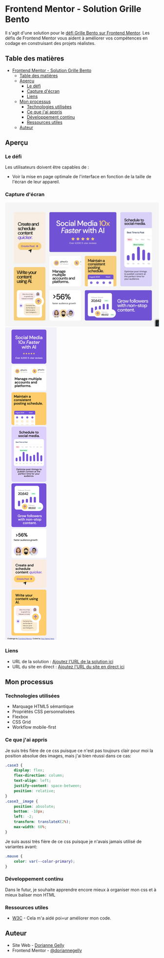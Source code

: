 # Frontend Mentor - Solution Grille Bento

Il s'agit d'une solution pour le [défi Grille Bento sur Frontend Mentor](https://www.frontendmentor.io/challenges/bento-grid-RMydElrlOj). Les défis de Frontend Mentor vous aident à améliorer vos compétences en codage en construisant des projets réalistes.

## Table des matières

- [Frontend Mentor - Solution Grille Bento](#frontend-mentor---solution-grille-bento)
  - [Table des matières](#table-des-matières)
  - [Aperçu](#aperçu)
    - [Le défi](#le-défi)
    - [Capture d'écran](#capture-décran)
    - [Liens](#liens)
  - [Mon processus](#mon-processus)
    - [Technologies utilisées](#technologies-utilisées)
    - [Ce que j'ai appris](#ce-que-jai-appris)
    - [Développement continu](#développement-continu)
    - [Ressources utiles](#ressources-utiles)
  - [Auteur](#auteur)

## Aperçu

### Le défi

Les utilisateurs doivent être capables de :

- Voir la mise en page optimale de l'interface en fonction de la taille de l'écran de leur appareil.

### Capture d'écran

![](assets/images/solutionLarge-1100.png)
![](assets/images/solutionMobile-300.png)

### Liens

- URL de la solution : [Ajoutez l'URL de la solution ici](https://github.com/doriannegelly/tp2-bento.git)
- URL du site en direct : [Ajoutez l'URL du site en direct ici](https://doriannegelly.github.io/tp2-bento/)

## Mon processus

### Technologies utilisées

- Marquage HTML5 sémantique
- Propriétés CSS personnalisées
- Flexbox
- CSS Grid
- Workflow mobile-first 

### Ce que j'ai appris

Je suis très fière de ce css puisque ce n'est pas toujours clair pour moi la position absolue des images, mais j'ai bien réussi dans ce cas:
```css
.case3 {
    display: flex;
    flex-direction: column;
    text-align: left;
    justify-content: space-between;
    position: relative;
}
.case3__image {
    position: absolute;
    bottom: -10px; 
    left: -2;
    transform: translateX(2%);
    max-width: 60%;
}
```

Je suis aussi très fière de ce css puisque je n'avais jamais utilisé de variantes avant:
```css
.mauve {
    color: var(--color-primary);
}
```

### Développement continu

Dans le futur, je souhaite apprendre encore mieux à organiser mon css et à mieux baliser mon HTML

### Ressources utiles

- [W3C](https://validator.w3.org/#validate_by_upload+with_options) - Cela m'a aidé poi=ur améliorer mon code.

## Auteur

- Site Web - [Dorianne Gelly](https://doriannegelly.github.io/tp2-bento/)
- Frontend Mentor - [@doriannegelly](https://www.frontendmentor.io/profile/doriannegelly) 